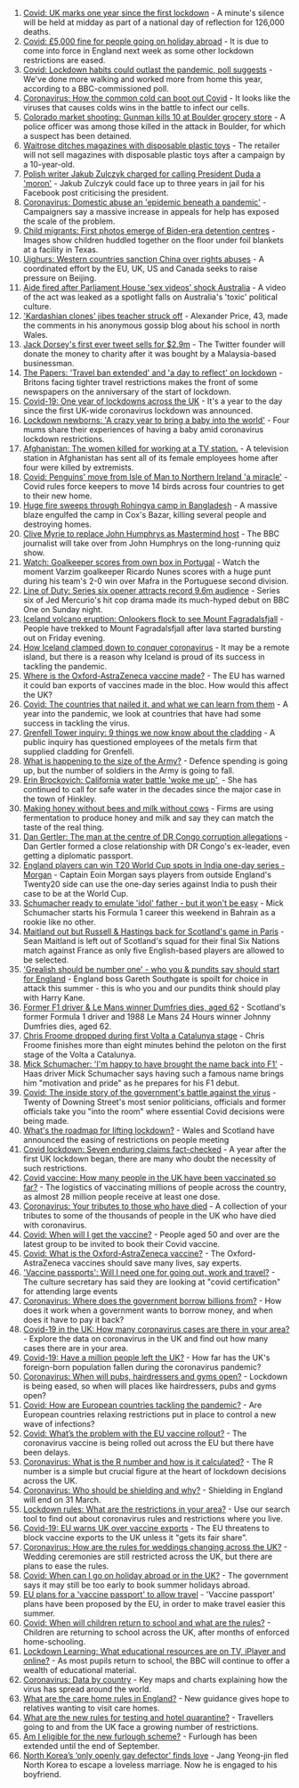 1. [Covid: UK marks one year since the first lockdown](https://www.bbc.co.uk/news/uk-56491532) - A minute's silence will be held at midday as part of a national day of reflection for 126,000 deaths.
2. [Covid: £5,000 fine for people going on holiday abroad](https://www.bbc.co.uk/news/uk-56493002) - It is due to come into force in England next week as some other lockdown restrictions are eased.
3. [Covid: Lockdown habits could outlast the pandemic, poll suggests](https://www.bbc.co.uk/news/uk-56490823) - We've done more walking and worked more from home this year, according to a BBC-commissioned poll.
4. [Coronavirus: How the common cold can boot out Covid](https://www.bbc.co.uk/news/health-56483445) - It looks like the viruses that causes colds wins in the battle to infect our cells.
5. [Colorado market shooting: Gunman kills 10 at Boulder grocery store](https://www.bbc.co.uk/news/world-us-canada-56492541) - A police officer was among those killed in the attack in Boulder, for which a suspect has been detained.
6. [Waitrose ditches magazines with disposable plastic toys](https://www.bbc.co.uk/news/business-56456170) - The retailer will not sell magazines with disposable plastic toys after a campaign by a 10-year-old.
7. [Polish writer Jakub Zulczyk charged for calling President Duda a 'moron'](https://www.bbc.co.uk/news/world-europe-56491949) - Jakub Zulczyk could face up to three years in jail for his Facebook post criticising the president.
8. [Coronavirus: Domestic abuse an 'epidemic beneath a pandemic'](https://www.bbc.co.uk/news/uk-56491643) - Campaigners say a massive increase in appeals for help has exposed the scale of the problem.
9. [Child migrants: First photos emerge of Biden-era detention centres](https://www.bbc.co.uk/news/world-us-canada-56491941) - Images show children huddled together on the floor under foil blankets at a facility in Texas.
10. [Uighurs: Western countries sanction China over rights abuses](https://www.bbc.co.uk/news/world-europe-56487162) - A coordinated effort by the EU, UK, US and Canada seeks to raise pressure on Beijing.
11. [Aide fired after Parliament House 'sex videos' shock Australia](https://www.bbc.co.uk/news/world-australia-56492827) - A video of the act was leaked as a spotlight falls on Australia's 'toxic' political culture.
12. ['Kardashian clones' jibes teacher struck off](https://www.bbc.co.uk/news/uk-wales-56490673) - Alexander Price, 43, made the comments in his anonymous gossip blog about his school in north Wales.
13. [Jack Dorsey's first ever tweet sells for $2.9m](https://www.bbc.co.uk/news/business-56492358) - The Twitter founder will donate the money to charity after it was bought by a Malaysia-based businessman.
14. [The Papers: 'Travel ban extended' and 'a day to reflect' on lockdown](https://www.bbc.co.uk/news/blogs-the-papers-56491971) - Britons facing tighter travel restrictions makes the front of some newspapers on the anniversary of the start of lockdown.
15. [Covid-19: One year of lockdowns across the UK](https://www.bbc.co.uk/news/uk-56490107) - It's a year to the day since the first UK-wide coronavirus lockdown was announced.
16. [Lockdown newborns: 'A crazy year to bring a baby into the world'](https://www.bbc.co.uk/news/uk-scotland-56484706) - Four mums share their experiences of having a baby amid coronavirus lockdown restrictions.
17. [Afghanistan: The women killed for working at a TV station.](https://www.bbc.co.uk/news/world-asia-56488749) - A television station in Afghanistan has sent all of its female employees home after four were killed by extremists.
18. [Covid: Penguins' move from Isle of Man to Northern Ireland 'a miracle'](https://www.bbc.co.uk/news/world-europe-isle-of-man-56489503) - Covid rules force keepers to move 14 birds across four countries to get to their new home.
19. [Huge fire sweeps through Rohingya camp in Bangladesh](https://www.bbc.co.uk/news/56490348) - A massive blaze engulfed the camp in Cox's Bazar, killing several people and destroying homes.
20. [Clive Myrie to replace John Humphrys as Mastermind host](https://www.bbc.co.uk/news/newsbeat-56484185) - The BBC journalist will take over from John Humphrys on the long-running quiz show.
21. [Watch: Goalkeeper scores from own box in Portugal](https://www.bbc.co.uk/sport/av/football/56491023) - Watch the moment Varzim goalkeeper Ricardo Nunes scores with a huge punt during his team's 2-0 win over Mafra in the Portuguese second division.
22. [Line of Duty: Series six opener attracts record 9.6m audience](https://www.bbc.co.uk/news/entertainment-arts-56482757) - Series six of Jed Mercurio's hit cop drama made its much-hyped debut on BBC One on Sunday night.
23. [Iceland volcano eruption: Onlookers flock to see Mount Fagradalsfjall](https://www.bbc.co.uk/news/world-europe-56482798) - People have trekked to Mount Fagradalsfjall after lava started bursting out on Friday evening.
24. [How Iceland clamped down to conquer coronavirus](https://www.bbc.co.uk/news/world-europe-56412790) - It may be a remote island, but there is a reason why Iceland is proud of its success in tackling the pandemic.
25. [Where is the Oxford-AstraZeneca vaccine made?](https://www.bbc.co.uk/news/56483766) - The EU has warned it could ban exports of vaccines made in the bloc. How would this affect the UK?
26. [Covid: The countries that nailed it, and what we can learn from them](https://www.bbc.co.uk/news/uk-56455030) - A year into the pandemic, we look at countries that have had some success in tackling the virus.
27. [Grenfell Tower inquiry: 9 things we now know about the cladding](https://www.bbc.co.uk/news/uk-56403431) - A public inquiry has questioned employees of the metals firm that supplied cladding for Grenfell.
28. [What is happening to the size of the Army?](https://www.bbc.co.uk/news/uk-42774738) - Defence spending is going up, but the number of soldiers in the Army is going to fall.
29. [Erin Brockovich: California water battle 'woke me up' ](https://www.bbc.co.uk/news/world-us-canada-56462793) - She has continued to call for safe water in the decades since the major case in the town of Hinkley.
30. [Making honey without bees and milk without cows](https://www.bbc.co.uk/news/business-56154143) - Firms are using fermentation to produce honey and milk and say they can match the taste of the real thing.
31. [Dan Gertler: The man at the centre of DR Congo corruption allegations](https://www.bbc.co.uk/news/world-africa-56444576) - Dan Gertler formed a close relationship with DR Congo's ex-leader, even getting a diplomatic passport.
32. [England players can win T20 World Cup spots in India one-day series - Morgan](https://www.bbc.co.uk/sport/cricket/56472575) - Captain Eoin Morgan says players from outside England's Twenty20 side can use the one-day series against India to push their case to be at the World Cup.
33. [Schumacher ready to emulate 'idol' father - but it won't be easy](https://www.bbc.co.uk/sport/formula1/56438451) - Mick Schumacher starts his Formula 1 career this weekend in Bahrain as a rookie like no other.
34. [Maitland out but Russell & Hastings back for Scotland's game in Paris](https://www.bbc.co.uk/sport/rugby-union/56469834) - Sean Maitland is left out of Scotland's squad for their final Six Nations match against France as only five English-based players are allowed to be selected.
35. ['Grealish should be number one' - who you & pundits say should start for England](https://www.bbc.co.uk/sport/football/56487138) - England boss Gareth Southgate is spoilt for choice in attack this summer - this is who you and our pundits think should play with Harry Kane.
36. [Former F1 driver & Le Mans winner Dumfries dies, aged 62](https://www.bbc.co.uk/sport/formula1/56487859) - Scotland's former Formula 1 driver and 1988 Le Mans 24 Hours winner Johnny Dumfries dies, aged 62.
37. [Chris Froome dropped during first Volta a Catalunya stage](https://www.bbc.co.uk/sport/cycling/56470711) - Chris Froome finishes more than eight minutes behind the peloton on the first stage of the Volta a Catalunya.
38. [Mick Schumacher: 'I'm happy to have brought the name back into F1'](https://www.bbc.co.uk/sport/av/formula1/56485186) - Haas driver Mick Schumacher says having such a famous name brings him "motivation and pride" as he prepares for his F1 debut.
39. [Covid: The inside story of the government's battle against the virus](https://www.bbc.co.uk/news/uk-politics-56361599) - Twenty of Downing Street's most senior politicians, officials and former officials take you "into the room" where essential Covid decisions were being made.
40. [What's the roadmap for lifting lockdown?](https://www.bbc.co.uk/news/explainers-52530518) - Wales and Scotland have announced the easing of restrictions on people meeting
41. [Covid lockdown: Seven enduring claims fact-checked](https://www.bbc.co.uk/news/55949640) - A year after the first UK lockdown began, there are many who doubt the necessity of such restrictions.
42. [Covid vaccine: How many people in the UK have been vaccinated so far?](https://www.bbc.co.uk/news/health-55274833) - The logistics of vaccinating millions of people across the country, as almost 28 million people receive at least one dose.
43. [Coronavirus: Your tributes to those who have died](https://www.bbc.co.uk/news/uk-52676411) - A collection of your tributes to some of the thousands of people in the UK who have died with coronavirus.
44. [Covid: When will I get the vaccine?](https://www.bbc.co.uk/news/health-55045639) - People aged 50 and over are the latest group to be invited to book their Covid vaccine.
45. [Covid: What is the Oxford-AstraZeneca vaccine?](https://www.bbc.co.uk/news/health-55302595) - The Oxford-AstraZeneca vaccines should save many lives, say experts.
46. ['Vaccine passports': Will I need one for going out, work and travel?](https://www.bbc.co.uk/news/explainers-55718553) - The culture secretary has said they are looking at "covid certification" for attending large events
47. [Coronavirus: Where does the government borrow billions from?](https://www.bbc.co.uk/news/business-50504151) - How does it work when a government wants to borrow money, and when does it have to pay it back?
48. [Covid-19 in the UK: How many coronavirus cases are there in your area?](https://www.bbc.co.uk/news/uk-51768274) - Explore the data on coronavirus in the UK and find out how many cases there are in your area.
49. [Covid-19: Have a million people left the UK?](https://www.bbc.co.uk/news/uk-56435100) - How far has the UK's foreign-born population fallen during the coronavirus pandemic?
50. [Coronavirus: When will pubs, hairdressers and gyms open?](https://www.bbc.co.uk/news/explainers-53349989) - Lockdown is being eased, so when will places like hairdressers, pubs and gyms open?
51. [Covid: How are European countries tackling the pandemic?](https://www.bbc.co.uk/news/explainers-53640249) - Are European countries relaxing restrictions put in place to control a new wave of infections?
52. [Covid: What’s the problem with the EU vaccine rollout?](https://www.bbc.co.uk/news/explainers-52380823) - The coronavirus vaccine is being rolled out across the EU but there have been delays.
53. [Coronavirus: What is the R number and how is it calculated?](https://www.bbc.co.uk/news/health-52473523) - The R number is a simple but crucial figure at the heart of lockdown decisions across the UK.
54. [Coronavirus: Who should be shielding and why?](https://www.bbc.co.uk/news/health-51997151) - Shielding in England will end on 31 March.
55. [Lockdown rules: What are the restrictions in your area?](https://www.bbc.co.uk/news/uk-54373904) - Use our search tool to find out about coronavirus rules and restrictions where you live.
56. [Covid-19: EU warns UK over vaccine exports](https://www.bbc.co.uk/news/45877605) - The EU threatens to block vaccine exports to the UK unless it "gets its fair share".
57. [Coronavirus: How are the rules for weddings changing across the UK?](https://www.bbc.co.uk/news/explainers-52811509) - Wedding ceremonies are still restricted across the UK, but there are plans to ease the rules.
58. [Covid: When can I go on holiday abroad or in the UK?](https://www.bbc.co.uk/news/explainers-52646738) - The government says it may still be too early to book summer holidays abroad.
59. [EU plans for a 'vaccine passport' to allow travel](https://www.bbc.co.uk/news/world-europe-56436910) - 'Vaccine passport' plans have been proposed by the EU, in order to make travel easier this summer.
60. [Covid: When will children return to school and what are the rules?](https://www.bbc.co.uk/news/education-51643556) - Children are returning to school across the UK, after months of enforced home-schooling.
61. [Lockdown Learning: What educational resources are on TV, iPlayer and online?](https://www.bbc.co.uk/news/education-55591821) - As most pupils return to school, the BBC will continue to offer a wealth of educational material.
62. [Coronavirus: Data by country](https://www.bbc.co.uk/news/world-51235105) - Key maps and charts explaining how the virus has spread around the world.
63. [What are the care home rules in England?](https://www.bbc.co.uk/news/explainers-53503712) - New guidance gives hope to relatives wanting to visit care homes.
64. [What are the new rules for testing and hotel quarantine?](https://www.bbc.co.uk/news/explainers-52544307) - Travellers going to and from the UK face a growing number of restrictions.
65. [Am I eligible for the new furlough scheme?](https://www.bbc.co.uk/news/explainers-52135342) - Furlough has been extended until the end of September.
66. [North Korea’s ‘only openly gay defector’ finds love](https://www.bbc.co.uk/news/world-asia-56323825) - Jang Yeong-jin fled North Korea to escape a loveless marriage. Now he is engaged to his boyfriend.
